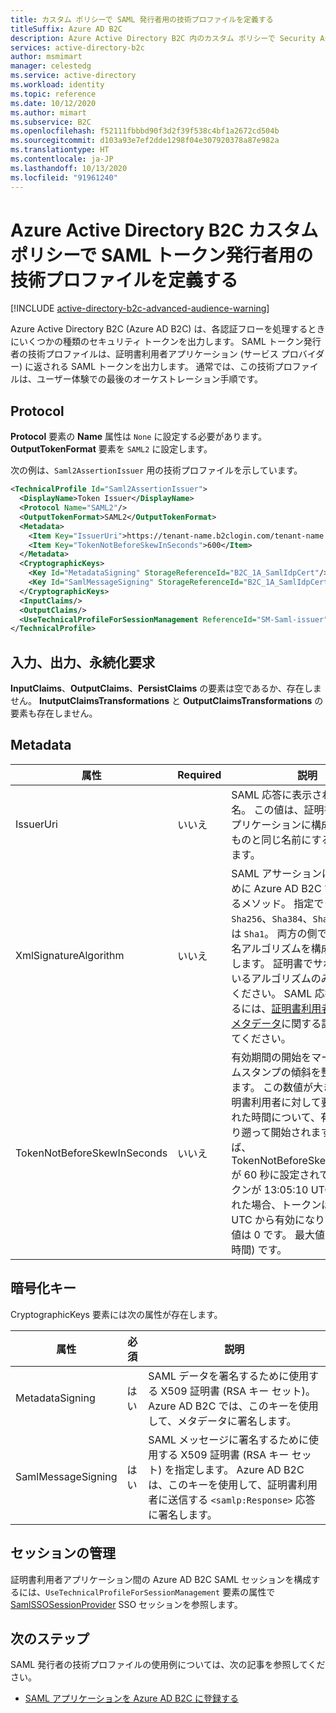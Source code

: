```yaml
---
title: カスタム ポリシーで SAML 発行者用の技術プロファイルを定義する
titleSuffix: Azure AD B2C
description: Azure Active Directory B2C 内のカスタム ポリシーで Security Assertion Markup Language (SAML) トークン発行者用の技術プロファイルを定義します。
services: active-directory-b2c
author: msmimart
manager: celestedg
ms.service: active-directory
ms.workload: identity
ms.topic: reference
ms.date: 10/12/2020
ms.author: mimart
ms.subservice: B2C
ms.openlocfilehash: f52111fbbbd90f3d2f39f538c4bf1a2672cd504b
ms.sourcegitcommit: d103a93e7ef2dde1298f04e307920378a87e982a
ms.translationtype: HT
ms.contentlocale: ja-JP
ms.lasthandoff: 10/13/2020
ms.locfileid: "91961240"
---
```

# <a name="define-a-technical-profile-for-a-saml-token-issuer-in-an-azure-active-directory-b2c-custom-policy"></a>Azure Active Directory B2C カスタム ポリシーで SAML トークン発行者用の技術プロファイルを定義する

[!INCLUDE [active-directory-b2c-advanced-audience-warning](../../includes/active-directory-b2c-advanced-audience-warning.md)]

Azure Active Directory B2C (Azure AD B2C) は、各認証フローを処理するときにいくつかの種類のセキュリティ トークンを出力します。 SAML トークン発行者の技術プロファイルは、証明書利用者アプリケーション (サービス プロバイダー) に返される SAML トークンを出力します。 通常では、この技術プロファイルは、ユーザー体験での最後のオーケストレーション手順です。

## <a name="protocol"></a>Protocol

**Protocol** 要素の **Name** 属性は `None` に設定する必要があります。 **OutputTokenFormat** 要素を `SAML2` に設定します。

次の例は、`Saml2AssertionIssuer` 用の技術プロファイルを示しています。

```xml
<TechnicalProfile Id="Saml2AssertionIssuer">
  <DisplayName>Token Issuer</DisplayName>
  <Protocol Name="SAML2"/>
  <OutputTokenFormat>SAML2</OutputTokenFormat>
  <Metadata>
    <Item Key="IssuerUri">https://tenant-name.b2clogin.com/tenant-name.onmicrosoft.com/B2C_1A_signup_signin_SAML</Item>
    <Item Key="TokenNotBeforeSkewInSeconds">600</Item>
  </Metadata>
  <CryptographicKeys>
    <Key Id="MetadataSigning" StorageReferenceId="B2C_1A_SamlIdpCert"/>
    <Key Id="SamlMessageSigning" StorageReferenceId="B2C_1A_SamlIdpCert"/>
  </CryptographicKeys>
  <InputClaims/>
  <OutputClaims/>
  <UseTechnicalProfileForSessionManagement ReferenceId="SM-Saml-issuer"/>
</TechnicalProfile>
```

## <a name="input-output-and-persist-claims"></a>入力、出力、永続化要求

**InputClaims**、**OutputClaims**、**PersistClaims** の要素は空であるか、存在しません。 **InutputClaimsTransformations** と **OutputClaimsTransformations** の要素も存在しません。

## <a name="metadata"></a>Metadata

| 属性 | Required | 説明 |
| --------- | -------- | ----------- |
| IssuerUri | いいえ | SAML 応答に表示される発行者名。 この値は、証明書利用者アプリケーションに構成されているものと同じ名前にする必要があります。 |
| XmlSignatureAlgorithm | いいえ | SAML アサーションに署名するために Azure AD B2C で使用されるメソッド。 指定できる値: `Sha256`、`Sha384`、`Sha512`、または `Sha1`。 両方の側で同じ値の署名アルゴリズムを構成するようにします。 証明書でサポートされているアルゴリズムのみを使用してください。 SAML 応答を構成するには、[証明書利用者の SAML メタデータ](relyingparty.md#metadata)に関する記事を参照してください。|
|TokenNotBeforeSkewInSeconds| いいえ| 有効期間の開始をマークするタイムスタンプの傾斜を整数で指定します。 この数値が大きいほど、証明書利用者に対して要求が発行された時間について、有効期間がより遡って開始されます。 たとえば、TokenNotBeforeSkewInSeconds が 60 秒に設定されていて、トークンが 13:05:10 UTC に発行された場合、トークンは 13:04:10 UTC から有効になります。 既定値は 0 です。 最大値は 3600 (1 時間) です。 |

## <a name="cryptographic-keys"></a>暗号化キー

CryptographicKeys 要素には次の属性が存在します。

| 属性 | 必須 | 説明 |
| --------- | -------- | ----------- |
| MetadataSigning | はい | SAML データを署名するために使用する X509 証明書 (RSA キー セット)。 Azure AD B2C では、このキーを使用して、メタデータに署名します。 |
| SamlMessageSigning| はい| SAML メッセージに署名するために使用する X509 証明書 (RSA キー セット) を指定します。 Azure AD B2C は、このキーを使用して、証明書利用者に送信する `<samlp:Response>` 応答に署名します。|

## <a name="session-management"></a>セッションの管理

証明書利用者アプリケーション間の Azure AD B2C SAML セッションを構成するには、`UseTechnicalProfileForSessionManagement` 要素の属性で [SamlSSOSessionProvider](custom-policy-reference-sso.md#samlssosessionprovider) SSO セッションを参照します。

## <a name="next-steps"></a>次のステップ

SAML 発行者の技術プロファイルの使用例については、次の記事を参照してください。

- [SAML アプリケーションを Azure AD B2C に登録する](connect-with-saml-service-providers.md)

